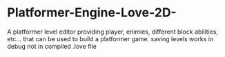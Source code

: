 # Platformer-Engine-Love-2D-
A platformer level editor providing player,  enimies, different block abilities, etc... that can be used to build a platformer game.
saving levels works in debug not in compiled .love file
